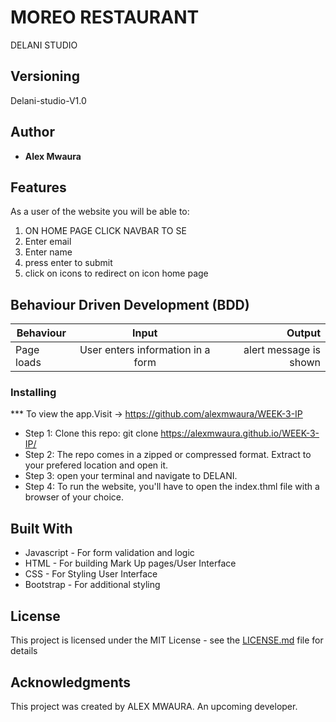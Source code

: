 
#  MOREO RESTAURANT

 DELANI STUDIO



## Versioning

 Delani-studio-V1.0 

## Author

* **Alex Mwaura**

## Features


As a user of the website you will be able to:

1. ON HOME PAGE CLICK NAVBAR TO SE 
2. Enter email
3. Enter name
4. press enter to submit
5. click on icons to redirect on icon home page


## Behaviour Driven Development (BDD)
|Behaviour 	           |    Input 	                 |       Output          |
|----------------------------------------------|:-----------------------------------:|-----------------------------:|       
|Page loads	                           |   User enters information in a form                            |       alert message is shown  |                        |


### Installing

*** To view the app.Visit -> https://github.com/alexmwaura/WEEK-3-IP
* Step 1:
Clone this repo: git clone  https://alexmwaura.github.io/WEEK-3-IP/
* Step 2:
The repo comes in a zipped or compressed format. Extract to your prefered location and open it.
* Step 3:
open your terminal and navigate to DELANI.
* Step 4:
To run the website, you'll have to open the index.thml file with a browser of your choice.
    
    
## Built With

* Javascript - For form validation and logic
* HTML - For building Mark Up pages/User Interface
* CSS - For Styling User Interface
* Bootstrap - For additional styling


## License

This project is licensed under the MIT License - see the [LICENSE.md](LICENSE.md) file for details

## Acknowledgments
This project was created by ALEX MWAURA. An upcoming developer.